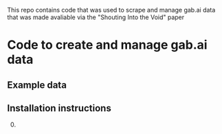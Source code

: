 This repo contains code that was used to scrape and manage gab.ai data that was made avaliable via the "Shouting Into the Void" paper

# Code to create and manage gab.ai data


## Example data


## Installation instructions

0. 
